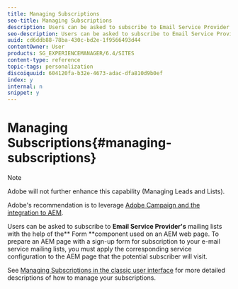 ```yaml
---
title: Managing Subscriptions
seo-title: Managing Subscriptions
description: Users can be asked to subscribe to Email Service Provider's mailing lists with the help of the Form component used on an AEM web page
seo-description: Users can be asked to subscribe to Email Service Provider's mailing lists with the help of the Form component used on an AEM web page
uuid: cd6ddb88-78ba-430c-bd2e-1f9566493d44
contentOwner: User
products: SG_EXPERIENCEMANAGER/6.4/SITES
content-type: reference
topic-tags: personalization
discoiquuid: 604120fa-b32e-4673-adac-dfa810d9b0ef
index: y
internal: n
snippet: y
---
```


# Managing Subscriptions{#managing-subscriptions}

>[!NOTE]
>
>Adobe will not further enhance this capability (Managing Leads and Lists).
>
>Adobe's recommendation is to leverage [Adobe Campaign and the integration to AEM](../../../sites/administering/using/campaign.md).

Users can be asked to subscribe to **Email Service Provider's** mailing lists with the help of the** Form **component used on an AEM web page. To prepare an AEM page with a sign-up form for subscription to your e-mail service mailing lists, you must apply the corresponding service configuration to the AEM page that the potential subscriber will visit.

See [Managing Subscriptions in the classic user interface](../../../sites/classic-ui-authoring/using/classic-personalization-campaigns-email-subscriptions.md) for more detailed descriptions of how to manage your subscriptions. 
